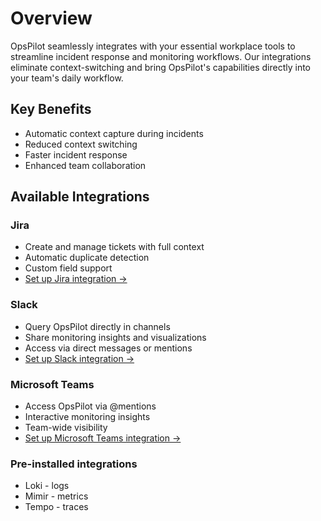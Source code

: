 # Overview

OpsPilot seamlessly integrates with your essential workplace tools to streamline incident response and monitoring workflows. Our integrations eliminate context-switching and bring OpsPilot's capabilities directly into your team's daily workflow.

## Key Benefits
- Automatic context capture during incidents
- Reduced context switching
- Faster incident response
- Enhanced team collaboration

## Available Integrations

### Jira
- Create and manage tickets with full context
- Automatic duplicate detection
- Custom field support
- [Set up Jira integration →](/Data-insights/Features/OpsPilot/OpsPilot-Hub/Jira/)
### Slack
- Query OpsPilot directly in channels
- Share monitoring insights and visualizations
- Access via direct messages or mentions
- [Set up Slack integration →](/Data-insights/Features/OpsPilot/OpsPilot-Hub/Slack/)

### Microsoft Teams
- Access OpsPilot via @mentions
- Interactive monitoring insights
- Team-wide visibility
- [Set up Microsoft Teams integration →](/Data-insights/Features/OpsPilot/OpsPilot-Hub/Teams/)

### Pre-installed integrations
- Loki - logs
- Mimir - metrics 
- Tempo - traces

